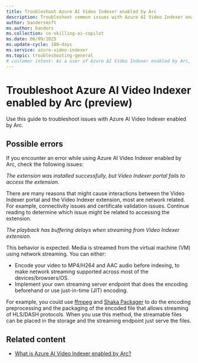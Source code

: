 ```yaml
---
title: Troubleshoot Azure AI Video Indexer enabled by Arc
description: Troubleshoot common issues with Azure AI Video Indexer enabled by Arc, including connectivity, streaming, and encoding problems.
author: bandersmsft
ms.author: banders
ms.collection: ce-skilling-ai-copilot
ms.date: 06/09/2025
ms.update-cycle: 180-days
ms.service: azure-video-indexer
ms.topic: troubleshooting-general
# customer intent: As a user of Azure AI Video Indexer enabled by Arc, I want to troubleshoot common issues related to connectivity, streaming, and encoding so that I can resolve them quickly.
---
```


# Troubleshoot Azure AI Video Indexer enabled by Arc (preview)

Use this guide to troubleshoot issues with Azure AI Video Indexer enabled by Arc.

## Possible errors

If you encounter an error while using Azure AI Video Indexer enabled by Arc, check the following issues:

*The extension was installed successfully, but Video Indexer portal fails to access the extension.*

There are many reasons that might cause interactions between the Video Indexer portal and the Video Indexer extension, most are network related. For example, connectivity issues and certificate validation issues. Continue reading to determine which issue might be related to accessing the extension.

*The playback has buffering delays when streaming from Video Indexer extension.*

This behavior is expected. Media is streamed from the virtual machine (VM) using network streaming. You can either:

- Encode your video to MP4/H264 and AAC audio before indexing, to make network streaming supported across most of the devices/browsers/OS.
- Implement your own streaming server endpoint that does the encoding beforehand or use just-in-time (JIT) encoding.

For example, you could use [ffmpeg](https://ffmpeg.org/) and [Shaka Packager](https://github.com/shaka-project/shaka-packager) to do the encoding preprocessing and the packaging of the encoded file that allows streaming of HLS/DASH protocols. When you use this method, the streamable files can be placed in the storage and the streaming endpoint just serve the files.

## Related content

- [What is Azure AI Video Indexer enabled by Arc?](azure-video-indexer-enabled-by-arc-overview.md)